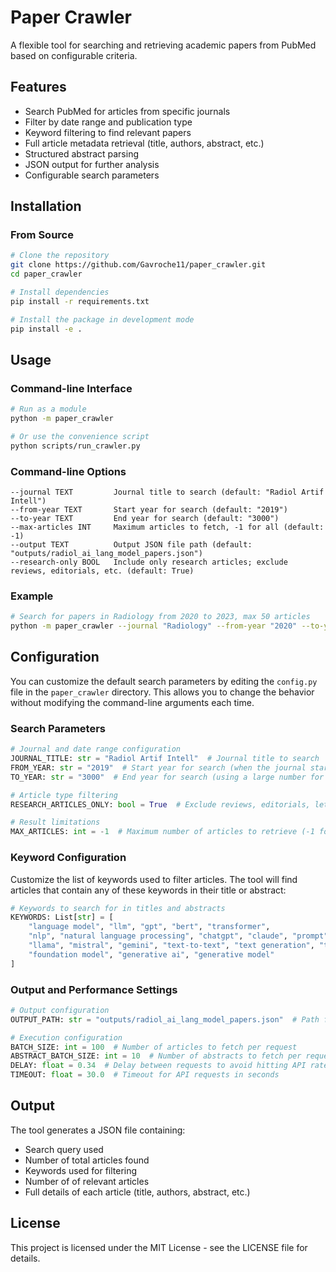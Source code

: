# Paper Crawler

A flexible tool for searching and retrieving academic papers from PubMed based on configurable criteria.

## Features

- Search PubMed for articles from specific journals
- Filter by date range and publication type
- Keyword filtering to find relevant papers
- Full article metadata retrieval (title, authors, abstract, etc.)
- Structured abstract parsing
- JSON output for further analysis
- Configurable search parameters

## Installation

### From Source

```bash
# Clone the repository
git clone https://github.com/Gavroche11/paper_crawler.git
cd paper_crawler

# Install dependencies
pip install -r requirements.txt

# Install the package in development mode
pip install -e .
```

## Usage

### Command-line Interface

```bash
# Run as a module
python -m paper_crawler

# Or use the convenience script
python scripts/run_crawler.py
```

### Command-line Options

```
--journal TEXT         Journal title to search (default: "Radiol Artif Intell")
--from-year TEXT       Start year for search (default: "2019")
--to-year TEXT         End year for search (default: "3000")
--max-articles INT     Maximum articles to fetch, -1 for all (default: -1)
--output TEXT          Output JSON file path (default: "outputs/radiol_ai_lang_model_papers.json")
--research-only BOOL   Include only research articles; exclude reviews, editorials, etc. (default: True)
```

### Example

```bash
# Search for papers in Radiology from 2020 to 2023, max 50 articles
python -m paper_crawler --journal "Radiology" --from-year "2020" --to-year "2023" --max-articles 50
```

## Configuration

You can customize the default search parameters by editing the `config.py` file in the `paper_crawler` directory. This allows you to change the behavior without modifying the command-line arguments each time.

### Search Parameters

```python
# Journal and date range configuration
JOURNAL_TITLE: str = "Radiol Artif Intell"  # Journal title to search
FROM_YEAR: str = "2019"  # Start year for search (when the journal started)
TO_YEAR: str = "3000"  # End year for search (using a large number for all future articles)

# Article type filtering
RESEARCH_ARTICLES_ONLY: bool = True  # Exclude reviews, editorials, letters, and comments

# Result limitations
MAX_ARTICLES: int = -1  # Maximum number of articles to retrieve (-1 for all)
```

### Keyword Configuration

Customize the list of keywords used to filter articles. The tool will find articles that contain any of these keywords in their title or abstract:

```python
# Keywords to search for in titles and abstracts
KEYWORDS: List[str] = [
    "language model", "llm", "gpt", "bert", "transformer", 
    "nlp", "natural language processing", "chatgpt", "claude", "prompt",
    "llama", "mistral", "gemini", "text-to-text", "text generation", "text embedding",
    "foundation model", "generative ai", "generative model"
]
```

### Output and Performance Settings

```python
# Output configuration
OUTPUT_PATH: str = "outputs/radiol_ai_lang_model_papers.json"  # Path for results

# Execution configuration
BATCH_SIZE: int = 100  # Number of articles to fetch per request
ABSTRACT_BATCH_SIZE: int = 10  # Number of abstracts to fetch per request
DELAY: float = 0.34  # Delay between requests to avoid hitting API rate limits
TIMEOUT: float = 30.0  # Timeout for API requests in seconds
```

## Output

The tool generates a JSON file containing:
- Search query used
- Number of total articles found
- Keywords used for filtering
- Number of of relevant articles
- Full details of each article (title, authors, abstract, etc.)

## License

This project is licensed under the MIT License - see the LICENSE file for details.